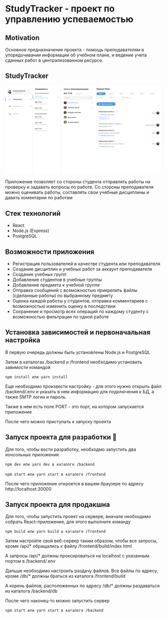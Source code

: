 # StudyTracker - проект по управлению успеваемостью

## Motivation

Основное предназначение проекта - помощь преподавателям в упорядочивании информации об учебном плане, и ведение учета сданных работ в централизованном ресурсе.

## StudyTracker

![Скриншот приложения](/other/screen.png)

Приложение позволяет со стороны студента отправлять работы на проверку и задавать вопросы по работе. Со стороны преподавателя можно оценивать работы, составлять свои учебные дисциплины и давать коментарии по работам

## Стек технологий

* React
* Node.js (Express)
* PostgreSQL

## Возможности приложения

* Регистрация пользователей в качестве студента или преподавателя
* Создание дисциплин и учебных работ за аккаунт преподавателя
* Создание учебных групп
* Добавление студентов в учебные группы
* Добавление предмета к учебной группе
* Отправка сообщений с возможностью прикрепить файлы (сделанные работы) по выбранному предмету
* Оценка каждой работы у студентов, отправка комментариев с возможностью изменить оценку в последствии
* Сохранение и просмотр всех операций по каждому студенту с возможностью фильтрации по одной работе

## Установка зависимостей и первоначальная настройка

В первую очередь должны быть установлены Node.js и PostgreSQL

Затем в каталогах /backend и /frontend необходимо установить завимости командой 
```
npm install или yarn install
```

Еще необходимо произвести настройку - для этого нужно открыть файл /backend/.env и указать в нем информацию для подключения к БД, а также SMTP логин и пароль.

Также в нем есть поле PORT - это порт, на котором запускается приложение

После чего можно приступать к запуску проекта

## Запуск проекта для разработки 🔨

Для того, чтобы вести разработку, необходмо запустить два консольных приложения:

```
npm dev или yarn dev в каталоге /backend

npm start или yarn start в каталоге /frontend
```

После чего приложение откроется в вашем браузере по адресу http://localhost:30000

## Запуск проекта для продакшна

Для того, чтобы запустить проект на сервере, вначале необходимо собрать React-приложение, для этого выполните команду

```
npm build или yarn build в каталоге /frontend
```

Затем настройте свой веб-сервер таким образом, чтобы все запросы, кроме /api/* обращались к файлу /frontend/build/index.html

А запросы /api/* должны проксироваться на localhost с указанным портом в /backend/.env

Дальше необходимо настроить раздачу файлов. Все файлы по адресу, кроме /db/* должны браться из каталога /frontend/build

А корень файлов, расположенных по адресу /db/* должны раздаваться из каталога /backend/db

После чего наконец-то можно запустить сервер

```
npm start или yarn start в каталоге /backend
```
